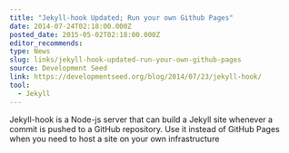 ```yaml
---
title: "Jekyll-hook Updated; Run your own Github Pages"
date: 2014-07-24T02:18:00.000Z
posted_date: 2015-05-02T02:18:00.000Z
editor_recommends:
type: News
slug: links/jekyll-hook-updated-run-your-own-github-pages
source: Development Seed
link: https://developmentseed.org/blog/2014/07/23/jekyll-hook/
tool:
  - Jekyll
---
```

Jekyll-hook is a Node-js server that can build a Jekyll site whenever a commit is pushed to a GitHub repository. Use it instead of GitHub Pages when you need to host a site on your own infrastructure



